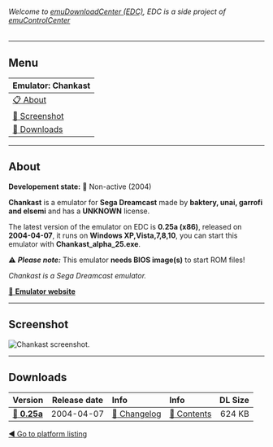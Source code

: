 ###### Welcome to [emuDownloadCenter (EDC)](https://github.com/PhoenixInteractiveNL/emuDownloadCenter/wiki/), EDC is a side project of [emuControlCenter](https://github.com/PhoenixInteractiveNL/emuControlCenter/wiki/)
***
## Menu
| **Emulator: Chankast** |
|:---------|
| [:clipboard: About](#about) |
| [:sunrise: Screenshot](#screenshot) |
| [:floppy_disk: Downloads](#downloads) |
***
## About
**Developement state:** :red_circle: Non-active (2004)

**Chankast** is a emulator for **Sega Dreamcast** made by **baktery, unai, garrofi and elsemi** and has a **UNKNOWN** license.

The latest version of the emulator on EDC is **0.25a (x86)**, released on **2004-04-07**, it runs on **Windows XP,Vista,7,8,10**, you can start this emulator with **Chankast_alpha_25.exe**.

:warning: _**Please note:**_ This emulator **needs BIOS image(s)** to start ROM files!

_Chankast is a Sega Dreamcast emulator._

[:link: **Emulator website**](http://chanka.emulatronia.com/FrameSetDC_DC.htm)
***
## Screenshot
![](https://raw.githubusercontent.com/PhoenixInteractiveNL/emuDownloadCenter/master/hooks/chankast/emulator_screenshot_01.jpg "Chankast screenshot.")
***
## Downloads
| Version  | Release date  | Info       | Info       | DL Size    |
|:---------|:-------------:|:-----------|:-----------|-----------:|
| [:floppy_disk: **0.25a**](https://github.com/PhoenixInteractiveNL/edc-repo0003/raw/master/chankast/0.25a.7z) | 2004-04-07 | [:page_facing_up: Changelog](https://github.com/PhoenixInteractiveNL/edc-repo0003/blob/master/chankast/0.25a_changelog.txt) | [:mag_right: Contents](https://github.com/PhoenixInteractiveNL/edc-repo0003/blob/master/chankast/0.25a_contents.txt) | 624 KB |

[:arrow_backward: Go to platform listing](https://github.com/PhoenixInteractiveNL/emuDownloadCenter/wiki/EDC-Platform-List)
